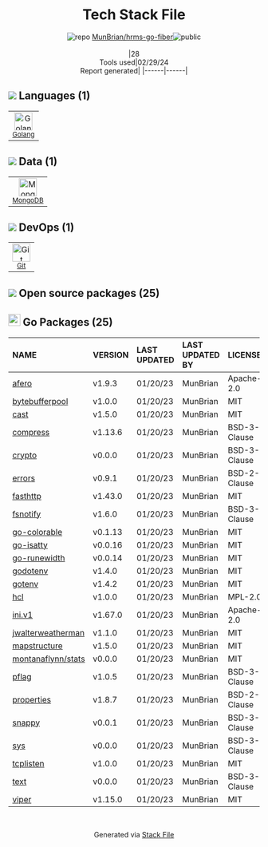 <!--
&lt;--- Readme.md Snippet without images Start ---&gt;
## Tech Stack
MunBrian/hrms-go-fiber is built on the following main stack:

- [Golang](http://golang.org/) – Languages
- [MongoDB](http://www.mongodb.com/) – Databases

Full tech stack [here](/techstack.md)

&lt;--- Readme.md Snippet without images End ---&gt;

&lt;--- Readme.md Snippet with images Start ---&gt;
## Tech Stack
MunBrian/hrms-go-fiber is built on the following main stack:

- <img width='25' height='25' src='https://img.stackshare.io/service/1005/O6AczwfV_400x400.png' alt='Golang'/> [Golang](http://golang.org/) – Languages
- <img width='25' height='25' src='https://img.stackshare.io/service/1030/leaf-360x360.png' alt='MongoDB'/> [MongoDB](http://www.mongodb.com/) – Databases

Full tech stack [here](/techstack.md)

&lt;--- Readme.md Snippet with images End ---&gt;
-->
<div align="center">

# Tech Stack File
![](https://img.stackshare.io/repo.svg "repo") [MunBrian/hrms-go-fiber](https://github.com/MunBrian/hrms-go-fiber)![](https://img.stackshare.io/public_badge.svg "public")
<br/><br/>
|28<br/>Tools used|02/29/24 <br/>Report generated|
|------|------|
</div>

## <img src='https://img.stackshare.io/languages.svg'/> Languages (1)
<table><tr>
  <td align='center'>
  <img width='36' height='36' src='https://img.stackshare.io/service/1005/O6AczwfV_400x400.png' alt='Golang'>
  <br>
  <sub><a href="http://golang.org/">Golang</a></sub>
  <br>
  <sub></sub>
</td>

</tr>
</table>

## <img src='https://img.stackshare.io/databases.svg'/> Data (1)
<table><tr>
  <td align='center'>
  <img width='36' height='36' src='https://img.stackshare.io/service/1030/leaf-360x360.png' alt='MongoDB'>
  <br>
  <sub><a href="http://www.mongodb.com/">MongoDB</a></sub>
  <br>
  <sub></sub>
</td>

</tr>
</table>

## <img src='https://img.stackshare.io/devops.svg'/> DevOps (1)
<table><tr>
  <td align='center'>
  <img width='36' height='36' src='https://img.stackshare.io/service/1046/git.png' alt='Git'>
  <br>
  <sub><a href="http://git-scm.com/">Git</a></sub>
  <br>
  <sub></sub>
</td>

</tr>
</table>


## <img src='https://img.stackshare.io/group.svg' /> Open source packages (25)</h2>

## <img width='24' height='24' src='https://img.stackshare.io/service/21112/default_1346bbda8fe03e4dce5601323a3ca47a10c1ae36.png'/> Go Packages (25)

|NAME|VERSION|LAST UPDATED|LAST UPDATED BY|LICENSE|VULNERABILITIES|
|:------|:------|:------|:------|:------|:------|
|[afero](https://pkg.go.dev/github.com/spf13/afero)|v1.9.3|01/20/23|MunBrian |Apache-2.0|N/A|
|[bytebufferpool](https://pkg.go.dev/github.com/valyala/bytebufferpool)|v1.0.0|01/20/23|MunBrian |MIT|N/A|
|[cast](https://pkg.go.dev/github.com/spf13/cast)|v1.5.0|01/20/23|MunBrian |MIT|N/A|
|[compress](https://pkg.go.dev/github.com/klauspost/compress)|v1.13.6|01/20/23|MunBrian |BSD-3-Clause|N/A|
|[crypto](https://pkg.go.dev/golang.org/x/crypto)|v0.0.0|01/20/23|MunBrian |BSD-3-Clause|[CVE-2020-9283](https://github.com/advisories/GHSA-ffhg-7mh4-33c4) (Moderate)|
|[errors](https://pkg.go.dev/github.com/pkg/errors)|v0.9.1|01/20/23|MunBrian |BSD-2-Clause|N/A|
|[fasthttp](https://pkg.go.dev/github.com/valyala/fasthttp)|v1.43.0|01/20/23|MunBrian |MIT|N/A|
|[fsnotify](https://pkg.go.dev/github.com/fsnotify/fsnotify)|v1.6.0|01/20/23|MunBrian |BSD-3-Clause|N/A|
|[go-colorable](https://pkg.go.dev/github.com/mattn/go-colorable)|v0.1.13|01/20/23|MunBrian |MIT|N/A|
|[go-isatty](https://pkg.go.dev/github.com/mattn/go-isatty)|v0.0.16|01/20/23|MunBrian |MIT|N/A|
|[go-runewidth](https://pkg.go.dev/github.com/mattn/go-runewidth)|v0.0.14|01/20/23|MunBrian |MIT|N/A|
|[godotenv](https://pkg.go.dev/github.com/joho/godotenv)|v1.4.0|01/20/23|MunBrian |MIT|N/A|
|[gotenv](https://pkg.go.dev/github.com/subosito/gotenv)|v1.4.2|01/20/23|MunBrian |MIT|N/A|
|[hcl](https://pkg.go.dev/github.com/hashicorp/hcl)|v1.0.0|01/20/23|MunBrian |MPL-2.0|N/A|
|[ini.v1](https://pkg.go.dev/gopkg.in/ini.v1)|v1.67.0|01/20/23|MunBrian |Apache-2.0|N/A|
|[jwalterweatherman](https://pkg.go.dev/github.com/spf13/jwalterweatherman)|v1.1.0|01/20/23|MunBrian |MIT|N/A|
|[mapstructure](https://pkg.go.dev/github.com/mitchellh/mapstructure)|v1.5.0|01/20/23|MunBrian |MIT|N/A|
|[montanaflynn/stats](https://pkg.go.dev/github.com/montanaflynn/stats)|v0.0.0|01/20/23|MunBrian |MIT|N/A|
|[pflag](https://pkg.go.dev/github.com/spf13/pflag)|v1.0.5|01/20/23|MunBrian |BSD-3-Clause|N/A|
|[properties](https://pkg.go.dev/github.com/magiconair/properties)|v1.8.7|01/20/23|MunBrian |BSD-2-Clause|N/A|
|[snappy](https://pkg.go.dev/github.com/golang/snappy)|v0.0.1|01/20/23|MunBrian |BSD-3-Clause|N/A|
|[sys](https://pkg.go.dev/golang.org/x/sys)|v0.0.0|01/20/23|MunBrian |BSD-3-Clause|N/A|
|[tcplisten](https://pkg.go.dev/github.com/valyala/tcplisten)|v1.0.0|01/20/23|MunBrian |MIT|N/A|
|[text](https://pkg.go.dev/golang.org/x/text)|v0.0.0|01/20/23|MunBrian |BSD-3-Clause|N/A|
|[viper](https://pkg.go.dev/github.com/spf13/viper)|v1.15.0|01/20/23|MunBrian |MIT|N/A|

<br/>
<div align='center'>

Generated via [Stack File](https://github.com/marketplace/stack-file)
